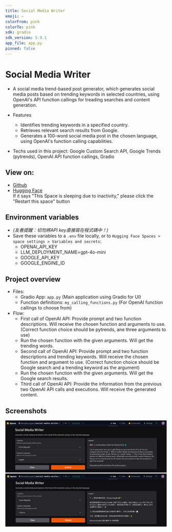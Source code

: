 ```yaml
---
title: Social Media Writer
emoji: ✍️
colorFrom: pink
colorTo: pink
sdk: gradio
sdk_version: 5.9.1
app_file: app.py
pinned: false
---
```


# Social Media Writer
- A social media trend-based post generator, which generates social media posts based on trending keywords in selected countries, 
using OpenAI's API function callings for treading searches and content generation.

- Features
  - Identifies trending keywords in a specified country.
  - Retrieves relevant search results from Google.
  - Generates a 100-word social media post in the chosen language, using OpenAI's function calling capabilities.
- Techs used in this project: Google Custom Search API, Google Trends (pytrends), OpenAI API function callings, Gradio

## View on:
- [Github](https://github.com/benizakurayana/social-media-writer)
- [Hugging Face](https://huggingface.co/spaces/benizakurayana/social-media-writer) <br>
If it says "This Space is sleeping due to inactivity," please click the "Restart this space" button

## Environment variables 
- _(友善提醒：切勿將API key直接寫在程式碼中！)_
- Save these variables to a `.env` file locally, or to `Hugging Face Spaces > space settings > Variables and secrets`:
  - OPENAI_API_KEY
  - LLM_DEPLOYMENT_NAME=gpt-4o-mini
  - GOOGLE_API_KEY
  - GOOGLE_ENGINE_ID

## Project overview
- Files:
  - Gradio App: `app.py` (Main application using Gradio for UI)  
  - Function definitions: `my_calling_functions.py` (For OpenAI function callings to choose from) 
- Flow:
  - First call of OpenAI API: Provide prompt and two function descriptions. Will receive the chosen function and arguments to use.
    (Correct function choice should be pytrends, ane three arguments to use)
  - Run the chosen function with the given arguments. Will get the trending words.
  - Second call of OpenAI API: Provide prompt and two function descriptions and trending keywords. Will receive the chosen function and argument to use.
    (Correct function choice should be Google search and a trending keyword as the argument)
  - Run the chosen function with the given arguments. Will get the Google search results.
  - Third call of OpenAI API: Provide the information from the previous two OpenAI API calls and executions. Will receive the generated content.

## Screenshots
![2024-12-10 17 37 55.png](screenshots/2024-12-10%2017%2037%2055.png) <br>
![2024-12-10 17 36 50.png](screenshots/2024-12-10%2017%2036%2050.png) 
